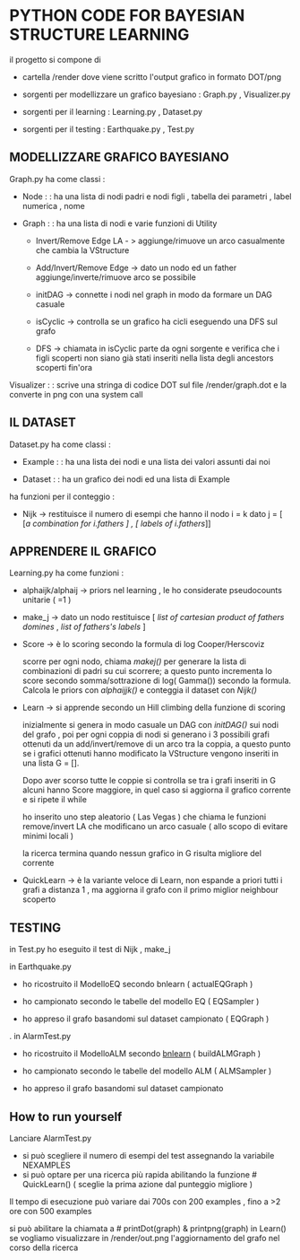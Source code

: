 # PYTHON CODE FOR BAYESIAN STRUCTURE LEARNING

il progetto si compone di

- cartella /render dove viene scritto l'output grafico in formato DOT/png

- sorgenti per modellizzare un grafico bayesiano : Graph.py , Visualizer.py

- sorgenti per il learning :  Learning.py , Dataset.py

- sorgenti per il testing :  Earthquake.py , Test.py

## MODELLIZZARE GRAFICO BAYESIANO

Graph.py ha come classi :

- Node : : ha una lista di nodi padri e nodi figli , tabella dei parametri , label numerica , nome
- Graph : : ha una lista di nodi e varie funzioni di Utility

    - Invert/Remove Edge LA - > aggiunge/rimuove un arco casualmente che cambia la VStructure

    - Add/Invert/Remove Edge -> dato un nodo ed un father aggiunge/inverte/rimuove arco se possibile

    - initDAG -> connette i nodi nel graph in modo da formare un DAG casuale

    - isCyclic -> controlla se un grafico ha cicli eseguendo una DFS sul grafo

    - DFS -> chiamata in isCyclic parte da ogni sorgente e verifica che i figli scoperti non siano già stati inseriti nella lista degli ancestors scoperti fin'ora

Visualizer : : scrive una stringa di codice DOT sul file /render/graph.dot e la converte in png con una system call

## IL DATASET

Dataset.py ha come classi :

- Example : : ha una lista dei nodi e una lista dei valori assunti dai noi 

- Dataset : : ha un grafico dei nodi ed una lista di Example

ha funzioni per il conteggio :

- Nijk -> restituisce il numero di esempi che hanno il nodo i = k dato j = [ [_a combination for i.fathers ] , [ labels of i.fathers_]]

## APPRENDERE IL GRAFICO

Learning.py ha come funzioni :

- alphaijk/alphaij -> priors nel learning , le ho considerate pseudocounts unitarie ( =1 )

- make_j -> dato un nodo restituisce [ _list of cartesian product of fathers domines_ , _list of fathers's labels_ ]

- Score -> è lo scoring secondo la formula di log Cooper/Herscoviz

    scorre per ogni nodo, chiama _makej()_ per generare la lista di combinazioni di padri su cui scorrere; a questo punto incrementa lo score secondo somma/sottrazione di log( Gamma()) secondo la formula. Calcola le priors con _alphaijjk()_ e conteggia il dataset con _Nijk()_

- Learn -> si apprende secondo un Hill climbing della funzione di scoring

    inizialmente si genera in modo casuale un DAG con _initDAG()_ sui nodi del grafo , poi per ogni coppia di nodi si generano i 3 possibili grafi ottenuti da un add/invert/remove di un arco tra la coppia, a questo punto se i grafici ottenuti hanno modificato la VStructure vengono inseriti in una lista G = [].

    Dopo aver scorso tutte le coppie si controlla se tra i grafi inseriti in G alcuni hanno Score maggiore, in quel caso si aggiorna il grafico corrente e si ripete il while

    ho inserito uno step aleatorio ( Las Vegas ) che chiama le funzioni remove/invert LA che modificano un arco casuale ( allo scopo di evitare minimi locali )

    la ricerca termina quando nessun grafico in G risulta migliore del corrente

 - QuickLearn  -> è la variante veloce di Learn, non espande a priori tutti i grafi a distanza 1 , ma aggiorna il grafo con il primo miglior neighbour scoperto 



## TESTING

in Test.py ho eseguito il test di Nijk , make_j

in Earthquake.py

- ho ricostruito il ModelloEQ secondo bnlearn  ( actualEQGraph )

- ho campionato secondo le tabelle del modello EQ ( EQSampler )

- ho appreso il grafo basandomi sul dataset campionato ( EQGraph )

.
in AlarmTest.py

- ho ricostruito il ModelloALM secondo [bnlearn](https://www.bnlearn.com/bnrepository/discrete-medium.html#alarmm)  ( buildALMGraph )

- ho campionato secondo le tabelle del modello ALM ( ALMSampler )

- ho appreso il grafo basandomi sul dataset campionato 


## How to run yourself 

Lanciare AlarmTest.py

 - si può scegliere il numero di esempi del test assegnando la variabile NEXAMPLES
 - si può optare per una ricerca più rapida abilitando la funzione # QuickLearn() ( sceglie la prima azione dal punteggio migliore ) 
 
 Il tempo di esecuzione può variare dai 700s  con 200 examples , fino a >2 ore con 500 examples 
 
 si può abilitare la chiamata a # printDot(graph) & printpng(graph) in Learn() se vogliamo visualizzare in /render/out.png l'aggiornamento del grafo nel corso della ricerca

